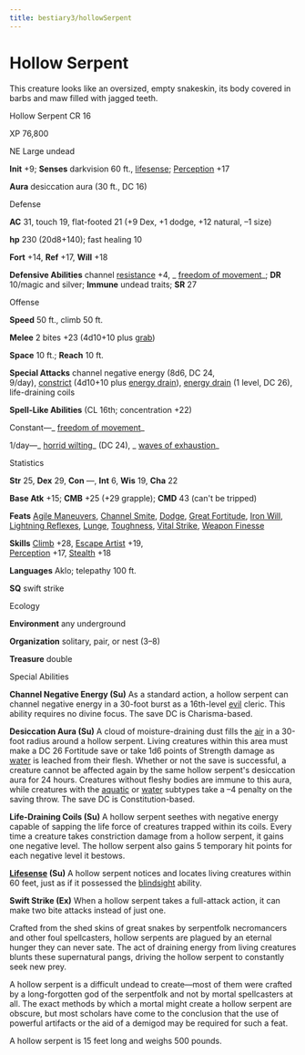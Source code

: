 ```yaml
---
title: bestiary3/hollowSerpent
---
```

# Hollow Serpent

This creature looks like an oversized, empty snakeskin, its body covered in barbs and maw filled with jagged teeth.

Hollow Serpent CR 16

XP 76,800

NE Large undead

**Init** +9; **Senses** darkvision 60 ft., [lifesense](monsters/universalMonsterRules.md#_lifesense); [Perception](skills/perception.md#_perception) +17

**Aura** desiccation aura (30 ft., DC 16)

Defense

**AC** 31, touch 19, flat-footed 21 (+9 Dex, +1 dodge, +12 natural, –1 size)

**hp** 230 (20d8+140); fast healing 10

**Fort** +14, **Ref** +17, **Will** +18

**Defensive Abilities** channel [resistance](monsters/universalMonsterRules.md#_resistance) +4, _ [freedom of movement](spells/freedomOfMovement.md#_freedom-of-movement)_; **DR** 10/magic and silver; **Immune** undead traits; **SR** 27

Offense

**Speed** 50 ft., climb 50 ft.

**Melee** 2 bites +23 (4d10+10 plus [grab](monsters/universalMonsterRules.md#_grab))

**Space** 10 ft.; **Reach** 10 ft.

**Special Attacks** channel negative energy (8d6, DC 24,   
9/day), [constrict](monsters/universalMonsterRules.md#_constrict) (4d10+10 plus [energy drain](monsters/universalMonsterRules.md#_energy-drain)), [energy drain](monsters/universalMonsterRules.md#_energy-drain) (1 level, DC 26), life-draining coils

**Spell-Like Abilities** (CL 16th; concentration +22)

Constant—_ [freedom of movement](spells/freedomOfMovement.md#_freedom-of-movement)_

1/day—_ [horrid wilting](spells/horridWilting.md#_horrid-wilting)_ (DC 24), _ [waves of exhaustion](spells/wavesOfExhaustion.md#_waves-of-exhaustion)_

Statistics

**Str** 25, **Dex** 29, **Con** —, **Int** 6, **Wis** 19, **Cha** 22

**Base Atk** +15; **CMB** +25 (+29 grapple); **CMD** 43 (can't be tripped)

**Feats** [Agile Maneuvers](feats.md#_agile-maneuvers), [Channel Smite](feats.md#_channel-smite), [Dodge](feats.md#_dodge), [Great Fortitude](feats.md#_great-fortitude), [Iron Will](feats.md#_iron-will), [Lightning Reflexes](feats.md#_lightning-reflexes), [Lunge](feats.md#_lunge), [Toughness](feats.md#_toughness), [Vital Strike](feats.md#_vital-strike), [Weapon Finesse](feats.md#_weapon-finesse)

**Skills** [Climb](skills/climb.md#_climb) +28, [Escape Artist](skills/escapeArtist.md#_escape-artist) +19,   
 [Perception](skills/perception.md#_perception) +17, [Stealth](skills/stealth.md#_stealth) +18

**Languages** Aklo; telepathy 100 ft.

**SQ** swift strike

Ecology

**Environment** any underground

**Organization** solitary, pair, or nest (3–8)

**Treasure** double

Special Abilities

**Channel Negative Energy (Su)** As a standard action, a hollow serpent can channel negative energy in a 30-foot burst as a 16th-level [evil](monsters/creatureTypes.md#_evil-subtype) cleric. This ability requires no divine focus. The save DC is Charisma-based.

**Desiccation Aura (Su)** A cloud of moisture-draining dust fills the [air](monsters/creatureTypes.md#_air-subtype) in a 30-foot radius around a hollow serpent. Living creatures within this area must make a DC 26 Fortitude save or take 1d6 points of Strength damage as [water](monsters/creatureTypes.md#_water-subtype) is leached from their flesh. Whether or not the save is successful, a creature cannot be affected again by the same hollow serpent's desiccation aura for 24 hours. Creatures without fleshy bodies are immune to this aura, while creatures with the [aquatic](monsters/creatureTypes.md#_aquatic-subtype) or [water](monsters/creatureTypes.md#_water-subtype) subtypes take a –4 penalty on the saving throw. The save DC is Constitution-based.

**Life-Draining Coils (Su)** A hollow serpent seethes with negative energy capable of sapping the life force of creatures trapped within its coils. Every time a creature takes constriction damage from a hollow serpent, it gains one negative level. The hollow serpent also gains 5 temporary hit points for each negative level it bestows.

**[Lifesense](monsters/universalMonsterRules.md#_lifesense) (Su)** A hollow serpent notices and locates living creatures within 60 feet, just as if it possessed the [blindsight](monsters/universalMonsterRules.md#_blindsight) ability.

**Swift Strike (Ex)** When a hollow serpent takes a full-attack action, it can make two bite attacks instead of just one.

Crafted from the shed skins of great snakes by serpentfolk necromancers and other foul spellcasters, hollow serpents are plagued by an eternal hunger they can never sate. The act of draining energy from living creatures blunts these supernatural pangs, driving the hollow serpent to constantly seek new prey.

A hollow serpent is a difficult undead to create—most of them were crafted by a long-forgotten god of the serpentfolk and not by mortal spellcasters at all. The exact methods by which a mortal might create a hollow serpent are obscure, but most scholars have come to the conclusion that the use of powerful artifacts or the aid of a demigod may be required for such a feat.

A hollow serpent is 15 feet long and weighs 500 pounds.

